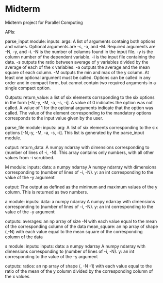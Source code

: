 # Midterm
Midterm project for Parallel Computing

APIs:

parse_input module:
inputs:
args: A list of arguments containg both options and values. Optional arguments are -s, -a, and -M. Required arguments are -N, -y, and -i. -N is the number of columns found in the input file. -y is the column number of the dependent variable. -i is the input file containing the data. -s outputs the ratio between average of y variables divided by the average of each of the x variables. -a outputs the average and the mean square of each column. -M outputs the min and max of the y column. At least one optional argument must be called. Options can be called in any order and in compact form, but cannot contain two required arguments in a single compact option.

Outputs:
return_value: a list of six elements corrsponding to the six options in the form [-N,-y, -M, -a, -s, -i]. A value of 0 indicates the option was not called. A value of 1 for the optional arguments indicate that the option was called. The value of the element corresponding to the mandatory options corresponds to the input value given by the user.


parse_file module:
inputs:
arg: A list of six elements corresponding to the six options [-N,-y, -M, -a, -s, -i]. This list is generated by the parse_input module.

output:
return_data: A numpy ndarray with dimensions corresponding to (number of lines of -i, -N). This array contains only numbers, with all other values from -i scrubbed.

M module:
inputs:
data: a numpy ndarray A numpy ndarray with dimensions corresponding to (number of lines of -i, -N).
y: an int corresponding to the value of the -y argument

output:
The output as defined as the minimum and maximum values of the y column. This is returned as two numbers.

a module:
inputs:
data: a numpy ndarray A numpy ndarray with dimensions corresponding to (number of lines of -i, -N).
y: an int corresponding to the value of the -y argument

outputs:
averages: an np array of size -N with each value equal to the mean of the corresponding column of the data
mean_square: an np array of shape (,-N) with each value equal to the mean square of the corresponding column of the data

s module:
inputs:
inputs:
data: a numpy ndarray A numpy ndarray with dimensions corresponding to (number of lines of -i, -N).
y: an int corresponding to the value of the -y argument

outputs:
ratios: an np array of shape (, -N -1) with each value equal to the ratio of the mean of the y column divided by the corresponding column of the x values.
